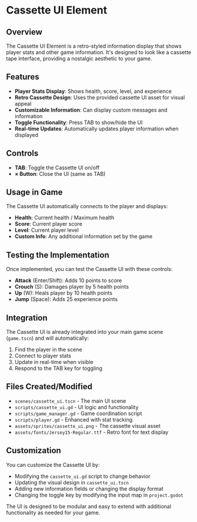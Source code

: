 # Cassette UI Element

## Overview
The Cassette UI Element is a retro-styled information display that shows player stats and other game information. It's designed to look like a cassette tape interface, providing a nostalgic aesthetic to your game.

## Features
- **Player Stats Display**: Shows health, score, level, and experience
- **Retro Cassette Design**: Uses the provided cassette UI asset for visual appeal
- **Customizable Information**: Can display custom messages and information
- **Toggle Functionality**: Press TAB to show/hide the UI
- **Real-time Updates**: Automatically updates player information when displayed

## Controls
- **TAB**: Toggle the Cassette UI on/off
- **× Button**: Close the UI (same as TAB)

## Usage in Game
The Cassette UI automatically connects to the player and displays:
- **Health**: Current health / Maximum health
- **Score**: Current player score
- **Level**: Current player level
- **Custom Info**: Any additional information set by the game

## Testing the Implementation
Once implemented, you can test the Cassette UI with these controls:
- **Attack** (Enter/Shift): Adds 10 points to score
- **Crouch** (S): Damages player by 5 health points
- **Up** (W): Heals player by 10 health points  
- **Jump** (Space): Adds 25 experience points

## Integration
The Cassette UI is already integrated into your main game scene (`game.tscn`) and will automatically:
1. Find the player in the scene
2. Connect to player stats
3. Update in real-time when visible
4. Respond to the TAB key for toggling

## Files Created/Modified
- `scenes/cassette_ui.tscn` - The main UI scene
- `scripts/cassette_ui.gd` - UI logic and functionality
- `scripts/game_manager.gd` - Game coordination script
- `scripts/player.gd` - Enhanced with stat tracking
- `assets/sprites/cassette_ui.png` - The cassette visual asset
- `assets/fonts/Jersey15-Regular.ttf` - Retro font for text display

## Customization
You can customize the Cassette UI by:
- Modifying the `cassette_ui.gd` script to change behavior
- Updating the visual design in `cassette_ui.tscn`
- Adding new information fields or changing the display format
- Changing the toggle key by modifying the input map in `project.godot`

The UI is designed to be modular and easy to extend with additional functionality as needed for your game.
